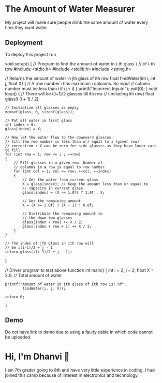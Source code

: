 
# The Amount of Water Measurer

My project will make sure people drink the same amount of water 
every time they want water.​


## Deployment

To deploy this project run

void setup() {
// Program to find the amount of water in j-th glass
}
// of i-th row
#include <stdio.h>
#include <stdlib.h>
#include <string.h>
 
// Returns the amount of water in jth glass of ith row
float findWater(int i, int j, float X)
{
    // A row number i has maximum i columns. So input
    // column number must be less than i
    if (j > i)
    {
        printf("Incorrect Inputn");
        exit(0);
    }
void loop() { 
    // There will be i(i+1)/2 glasses till ith row
    // (including ith row)
    float glass[i (i + 1) / 2];

    // Initialize all glasses as empty
    memset(glass, 0, sizeof(glass));
 
    // Put all water in first glass
    int index = 0;
    glass[index] = X;
 
    // Now let the water flow to the downward glasses
    // till the row number is less than or/ equal to i (given row)
    // correction : X can be zero for side glasses as they have lower rate to fill
    for (int row = 1; row <= i ; ++row)
    {
        // Fill glasses in a given row. Number of
        // columns in a row is equal to row number
        for (int col = 1; col <= row; ++col, ++index)
        {
            // Get the water from current glass
            X = glass[index]; // Keep the amount less than or equal to
            // capacity in current glass
            glass[index] = (X >= 1.0f) ? 1.0f : X;
 
            // Get the remaining amount
            X = (X >= 1.0f) ? (X - 1) : 0.0f;
 
            // Distribute the remaining amount to
            // the down two glasses
            glass[index + row] += X / 2;
            glass[index + row + 1] += X / 2;
        }
    }
 
    // The index of jth glass in ith row will
    // be i(i-1)/2 + j - 1
    return glass[i(i-1)/2 + j - 1];
}

// Driver program to test above function
int main()
{
    int i = 2, j = 2;
    float X = 2.0; // Total amount of water
 
    printf("Amount of water in jth glass of ith row is: %f",
            findWater(i, j, X));
 
    return 0;

    }


## Demo

Do not have link to demo due to using a faulty cable 
in which code cannot be uploaded.




# Hi, I'm Dhanvi 👋

I am 7th grader going to 8th and have very little experience in
coding. I had joined this camp because of interest in electronics
and technology.


